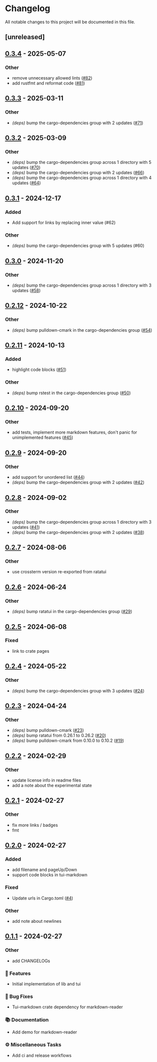 # Changelog

All notable changes to this project will be documented in this file.

## [unreleased]

## [0.3.4](https://github.com/joshka/tui-markdown/compare/tui-markdown-v0.3.3...tui-markdown-v0.3.4) - 2025-05-07

### Other

- remove unnecessary allowed lints ([#82](https://github.com/joshka/tui-markdown/pull/82))
- add rustfmt and reformat code ([#81](https://github.com/joshka/tui-markdown/pull/81))

## [0.3.3](https://github.com/joshka/tui-markdown/compare/tui-markdown-v0.3.2...tui-markdown-v0.3.3) - 2025-03-11

### Other

- *(deps)* bump the cargo-dependencies group with 2 updates ([#71](https://github.com/joshka/tui-markdown/pull/71))

## [0.3.2](https://github.com/joshka/tui-markdown/compare/tui-markdown-v0.3.1...tui-markdown-v0.3.2) - 2025-03-09

### Other

- *(deps)* bump the cargo-dependencies group across 1 directory with 5 updates ([#70](https://github.com/joshka/tui-markdown/pull/70))
- *(deps)* bump the cargo-dependencies group with 2 updates ([#66](https://github.com/joshka/tui-markdown/pull/66))
- *(deps)* bump the cargo-dependencies group across 1 directory with 4 updates ([#64](https://github.com/joshka/tui-markdown/pull/64))

## [0.3.1](https://github.com/joshka/tui-markdown/compare/tui-markdown-v0.3.0...tui-markdown-v0.3.1) - 2024-12-17

### Added

- Add support for links by replacing inner value (#62)

### Other

- *(deps)* bump the cargo-dependencies group with 5 updates (#60)

## [0.3.0](https://github.com/joshka/tui-markdown/compare/tui-markdown-v0.2.12...tui-markdown-v0.3.0) - 2024-11-20

### Other

- *(deps)* bump the cargo-dependencies group across 1 directory with 3 updates ([#58](https://github.com/joshka/tui-markdown/pull/58))

## [0.2.12](https://github.com/joshka/tui-markdown/compare/tui-markdown-v0.2.11...tui-markdown-v0.2.12) - 2024-10-22

### Other

- *(deps)* bump pulldown-cmark in the cargo-dependencies group ([#54](https://github.com/joshka/tui-markdown/pull/54))

## [0.2.11](https://github.com/joshka/tui-markdown/compare/tui-markdown-v0.2.10...tui-markdown-v0.2.11) - 2024-10-13

### Added

- highlight code blocks ([#51](https://github.com/joshka/tui-markdown/pull/51))

### Other

- *(deps)* bump rstest in the cargo-dependencies group ([#50](https://github.com/joshka/tui-markdown/pull/50))

## [0.2.10](https://github.com/joshka/tui-markdown/compare/tui-markdown-v0.2.9...tui-markdown-v0.2.10) - 2024-09-20

### Other

- add tests, implement more markdown features, don't panic for unimplemented features ([#45](https://github.com/joshka/tui-markdown/pull/45))

## [0.2.9](https://github.com/joshka/tui-markdown/compare/tui-markdown-v0.2.8...tui-markdown-v0.2.9) - 2024-09-20

### Other

- add support for unordered list ([#44](https://github.com/joshka/tui-markdown/pull/44))
- *(deps)* bump the cargo-dependencies group with 2 updates ([#42](https://github.com/joshka/tui-markdown/pull/42))

## [0.2.8](https://github.com/joshka/tui-markdown/compare/tui-markdown-v0.2.7...tui-markdown-v0.2.8) - 2024-09-02

### Other

- *(deps)* bump the cargo-dependencies group across 1 directory with 3 updates ([#41](https://github.com/joshka/tui-markdown/pull/41))
- *(deps)* bump the cargo-dependencies group with 2 updates ([#38](https://github.com/joshka/tui-markdown/pull/38))

## [0.2.7](https://github.com/joshka/tui-markdown/compare/tui-markdown-v0.2.6...tui-markdown-v0.2.7) - 2024-08-06

### Other

- use crossterm version re-exported from ratatui

## [0.2.6](https://github.com/joshka/tui-markdown/compare/tui-markdown-v0.2.5...tui-markdown-v0.2.6) - 2024-06-24

### Other

- *(deps)* bump ratatui in the cargo-dependencies group ([#29](https://github.com/joshka/tui-markdown/pull/29))

## [0.2.5](https://github.com/joshka/tui-markdown/compare/tui-markdown-v0.2.4...tui-markdown-v0.2.5) - 2024-06-08

### Fixed

- link to crate pages

## [0.2.4](https://github.com/joshka/tui-markdown/compare/tui-markdown-v0.2.3...tui-markdown-v0.2.4) - 2024-05-22

### Other

- *(deps)* bump the cargo-dependencies group with 3 updates ([#24](https://github.com/joshka/tui-markdown/pull/24))

## [0.2.3](https://github.com/joshka/tui-markdown/compare/tui-markdown-v0.2.2...tui-markdown-v0.2.3) - 2024-04-24

### Other

- *(deps)* bump pulldown-cmark ([#23](https://github.com/joshka/tui-markdown/pull/23))
- *(deps)* bump ratatui from 0.26.1 to 0.26.2 ([#20](https://github.com/joshka/tui-markdown/pull/20))
- *(deps)* bump pulldown-cmark from 0.10.0 to 0.10.2 ([#19](https://github.com/joshka/tui-markdown/pull/19))

## [0.2.2](https://github.com/joshka/tui-markdown/compare/tui-markdown-v0.2.1...tui-markdown-v0.2.2) - 2024-02-29

### Other

- update license info in readme files
- add a note about the experimental state

## [0.2.1](https://github.com/joshka/tui-markdown/compare/tui-markdown-v0.2.0...tui-markdown-v0.2.1) - 2024-02-27

### Other

- fix more links / badges
- fmt

## [0.2.0](https://github.com/joshka/tui-markdown/compare/tui-markdown-v0.1.1...tui-markdown-v0.2.0) - 2024-02-27

### Added

- add filename and pageUp/Down
- support code blocks in tui-markdown

### Fixed

- Update urls in Cargo.toml ([#4](https://github.com/joshka/tui-markdown/pull/4))

### Other

- add note about newlines

## [0.1.1](https://github.com/joshka/tui-markdown/compare/tui-markdown-v0.1.0...tui-markdown-v0.1.1) - 2024-02-27

### Other

- add CHANGELOGs

### 🚀 Features

- Initial implementation of lib and tui

### 🐛 Bug Fixes

- Tui-markdown crate dependency for markdown-reader

### 📚 Documentation

- Add demo for markdown-reader

### ⚙️ Miscellaneous Tasks

- Add ci and release workflows

<!-- generated by git-cliff -->
